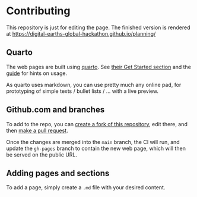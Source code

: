 # Contributing 

This repository is just for editing the page. The finished version is rendered at https://digital-earths-global-hackathon.github.io/planning/ 

## Quarto

The web pages are built using [quarto](https://quarto.org). See [their Get Started section](https://quarto.org/docs/get-started/) and the [guide](https://quarto.org/docs/guide/) for hints on usage.

As quarto uses markdown, you can use pretty much any online pad, for prototyping of simple texts / bullet lists / ... with a live preview.

## Github.com and branches

To add to the repo, you can [create a fork of this repository](https://docs.github.com/en/pull-requests/collaborating-with-pull-requests/working-with-forks), edit there, and then [make a pull request](https://docs.github.com/en/pull-requests/collaborating-with-pull-requests/proposing-changes-to-your-work-with-pull-requests/creating-a-pull-request-from-a-fork).

Once the changes are merged into the `main` branch, the CI will run, and update the `gh-pages` branch to contain the new web page, which will then be served on the public URL.

## Adding pages and sections

To add a page, simply create a `.md` file with your desired content.
